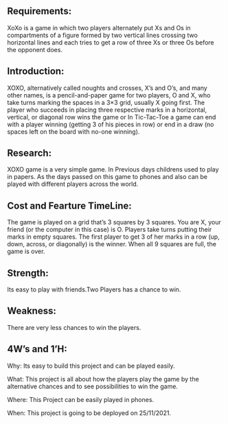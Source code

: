 
Requirements:
----------------------------------------------------
XoXo is a game in which two players alternately put Xs and Os in compartments of a figure formed by two vertical lines crossing two horizontal lines and each tries to get a row of three Xs or three Os before the opponent does.

Introduction:
-----------------------------------------------------
XOXO, alternatively called noughts and crosses, X’s and O’s, and many other names, is
a pencil-and-paper game for two players, O and X, who take turns marking the spaces in a
3×3 grid, usually X going first. The player who succeeds in placing three respective marks in
a horizontal, vertical, or diagonal row wins the game or In Tic-Tac-Toe a game can end with
a player winning (getting 3 of his pieces in row) or end in a draw (no spaces left on the board
with no-one winning).

Research:
----------------------------------------------------------
XOXO game is a very simple game. In Previous days childrens used to play in papers. As the days passed on this game to phones and also can be played with different players across the world.

Cost and Fearture TimeLine:
-----------------------------------------------------------
The game is played on a grid that’s 3 squares by 3 squares.
You are X, your friend (or the computer in this case) is O. Players take turns putting their marks in empty squares.
The first player to get 3 of her marks in a row (up, down, across, or diagonally) is the winner.
When all 9 squares are full, the game is over.

Strength:
-------------------------------------------------------------
Its easy to play with friends.Two Players has a chance to win.

Weakness:
--------------------------------------------------------------
There are very less chances to win the players.


4W’s and 1’H:
----------------------------------------------------------------
Why:
Its easy to build this project and can be played easily.

What:
This project is all about how the players play the game by the alternative chances and to see possibilities to win the game.

Where:
This Project can be easily played in phones.

When:
This project is going to be deployed on 25/11/2021.

